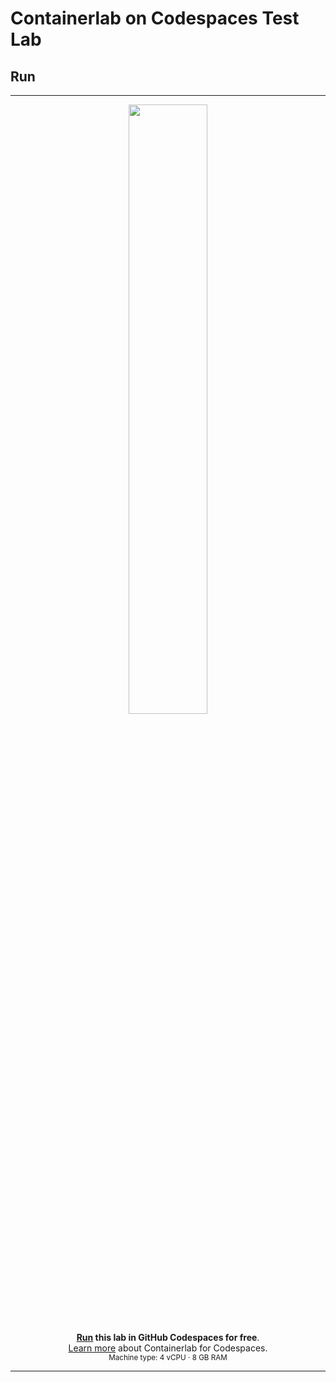 # Containerlab on Codespaces Test Lab

## Run

---
<div align=center markdown>
<a href="https://codespaces.new/bhaertel/codespaces-lab?quickstart=1">
<img src="https://gitlab.com/rdodin/pics/-/wikis/uploads/d78a6f9f6869b3ac3c286928dd52fa08/run_in_codespaces-v1.svg?sanitize=true" style="width:50%"/></a>

**[Run](https://codespaces.new/bhaertel/codespaces-lab?quickstart=1) this lab in GitHub Codespaces for free**.  
[Learn more](https://containerlab.dev/manual/codespaces) about Containerlab for Codespaces.  
<small>Machine type: 4 vCPU · 8 GB RAM</small>
</div>

---